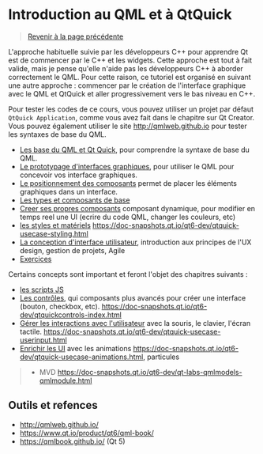 
# Introduction au QML et à QtQuick

> [Revenir à la page précédente](../README.md)

L'approche habituelle suivie par les développeurs C++ pour apprendre Qt est de commencer par le C++ et les widgets.
Cette approche est tout à fait valide, mais je pense qu'elle n'aide pas les développeurs C++ à aborder correctement le QML.
Pour cette raison, ce tutoriel est organisé en suivant une autre approche : commencer par le création de l'interface
graphique avec le QML et QtQuick et aller progressivement vers le bas niveau en C++.

Pour tester les codes de ce cours, vous pouvez utiliser un projet par défaut `QtQuick Application`, comme vous avez fait dans
le chapitre sur Qt Creator. Vous pouvez également utiliser le site http://qmlweb.github.io pour tester les syntaxes de base du QML.

- [Les base du QML et Qt Quick](bases.md), pour comprendre la syntaxe de base du QML.
- [Le prototypage d'interfaces graphiques](prototype.md), pour utiliser le QML pour concevoir vos interface graphiques.
- [Le positionnement des composants](positioning.md) permet de placer les éléments graphiques dans un interface.
- [Les types et composants de base](types.md)
- [Creer ses propres composants](component.md) composant dynamique, pour modifier en temps reel une UI (ecrire du code QML, changer les couleurs, etc)
- [les styles et matériels](styles.md) https://doc-snapshots.qt.io/qt6-dev/qtquick-usecase-styling.html
- [La conception d'interface utilisateur](ux.md), introduction aux principes de l'UX design, gestion de projets, Agile
- [Exercices](exercices.md)

Certains concepts sont important et feront l'objet des chapitres suivants :

- [les scripts JS](js.md)
- [Les contrôles](controls.md), qui composants plus avancés pour créer une interface (bouton, checkbox, etc). https://doc-snapshots.qt.io/qt6-dev/qtquickcontrols-index.html
- [Gérer les interactions avec l'utilisateur](input.md) avec la souris, le clavier, l'écran tactile. https://doc-snapshots.qt.io/qt6-dev/qtquick-usecase-userinput.html
- [Enrichir les UI](ui.md) avec les animations https://doc-snapshots.qt.io/qt6-dev/qtquick-usecase-animations.html, particules

> - MVD https://doc-snapshots.qt.io/qt6-dev/qt-labs-qmlmodels-qmlmodule.html

## Outils et refences

- http://qmlweb.github.io/
- https://www.qt.io/product/qt6/qml-book/
- https://qmlbook.github.io/ (Qt 5)
